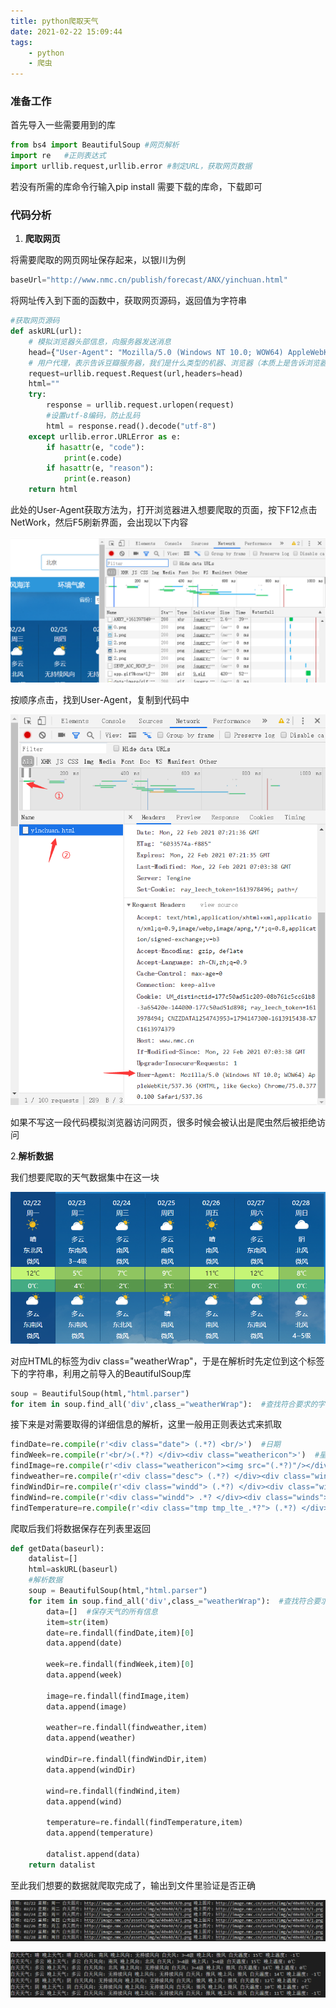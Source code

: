 ```yaml
---
title: python爬取天气
date: 2021-02-22 15:09:44
tags:
	- python
	- 爬虫
---
```


### 准备工作

首先导入一些需要用到的库

```python
from bs4 import BeautifulSoup #网页解析
import re	#正则表达式
import urllib.request,urllib.error #制定URL，获取网页数据
```

若没有所需的库命令行输入pip install 需要下载的库命，下载即可

<!-- more -->

### 代码分析

1. **爬取网页**

将需要爬取的网页网址保存起来，以银川为例

```python
baseUrl="http://www.nmc.cn/publish/forecast/ANX/yinchuan.html"
```

将网址传入到下面的函数中，获取网页源码，返回值为字符串

```python
#获取网页源码
def askURL(url):
    # 模拟浏览器头部信息，向服务器发送消息
    head={"User-Agent": "Mozilla/5.0 (Windows NT 10.0; WOW64) AppleWebKit/537.36 (KHTML, like Gecko) Chrome/75.0.3770.100 Safari/537.36"}
    # 用户代理，表示告诉豆瓣服务器，我们是什么类型的机器、浏览器（本质上是告诉浏览器，我们可以接收什么水平的文件内容）
    request=urllib.request.Request(url,headers=head)
    html=""
    try:
        response = urllib.request.urlopen(request)
        #设置utf-8编码，防止乱码
        html = response.read().decode("utf-8")
    except urllib.error.URLError as e:
        if hasattr(e, "code"):
            print(e.code)
        if hasattr(e, "reason"):
            print(e.reason)
    return html
```

此处的User-Agent获取方法为，打开浏览器进入想要爬取的页面，按下F12点击NetWork，然后F5刷新界面，会出现以下内容

![image-20210222152256383](python%E7%88%AC%E5%8F%96%E5%A4%A9%E6%B0%94/image-20210222152256383.png)

按顺序点击，找到User-Agent，复制到代码中

![image-20210222152510259](python%E7%88%AC%E5%8F%96%E5%A4%A9%E6%B0%94/image-20210222152510259.png)

如果不写这一段代码模拟浏览器访问网页，很多时候会被认出是爬虫然后被拒绝访问

2.**解析数据**

我们想要爬取的天气数据集中在这一块

![image-20210222153236986](python%E7%88%AC%E5%8F%96%E5%A4%A9%E6%B0%94/image-20210222153236986.png)

对应HTML的标签为div class="weatherWrap"，于是在解析时先定位到这个标签下的字符串，利用之前导入的BeautifulSoup库

```python
soup = BeautifulSoup(html,"html.parser")
for item in soup.find_all('div',class_="weatherWrap"):  #查找符合要求的字符串，形成列表
```

接下来是对需要取得的详细信息的解析，这里一般用正则表达式来抓取

```python
findDate=re.compile(r'<div class="date"> (.*?) <br/>')	#日期
findWeek=re.compile(r'<br/>(.*?) </div><div class="weathericon">')	#星期
findImage=re.compile(r'<div class="weathericon"><img src="(.*?)"/></div>')	#图片
findweather=re.compile(r'<div class="desc"> (.*?) </div><div class="windd">')	#天气
findWindDir=re.compile(r'<div class="windd"> (.*?) </div><div class="winds">')	#风向
findWind=re.compile(r'<div class="windd"> .*? </div><div class="winds"> (.*?) </div>')	#风
findTemperature=re.compile(r'<div class="tmp tmp_lte_.*?"> (.*?) </div>')	#温度
```

爬取后我们将数据保存在列表里返回

```python
def getData(baseurl):
    datalist=[]
    html=askURL(baseurl)
    #解析数据
    soup = BeautifulSoup(html,"html.parser")
    for item in soup.find_all('div',class_="weatherWrap"):  #查找符合要求的字符串，形成列表
        data=[]  #保存天气的所有信息
        item=str(item)
        date=re.findall(findDate,item)[0]
        data.append(date)

        week=re.findall(findWeek,item)[0]            
        data.append(week)

        image=re.findall(findImage,item)
        data.append(image)    

        weather=re.findall(findweather,item)
        data.append(weather)

        windDir=re.findall(findWindDir,item)
        data.append(windDir)

        wind=re.findall(findWind,item)
        data.append(wind)

        temperature=re.findall(findTemperature,item)
        data.append(temperature)

        datalist.append(data)
    return datalist
```

至此我们想要的数据就爬取完成了，输出到文件里验证是否正确

![image-20210222154120685](python%E7%88%AC%E5%8F%96%E5%A4%A9%E6%B0%94/image-20210222154120685.png)

![image-20210222154136724](python%E7%88%AC%E5%8F%96%E5%A4%A9%E6%B0%94/image-20210222154136724.png)

